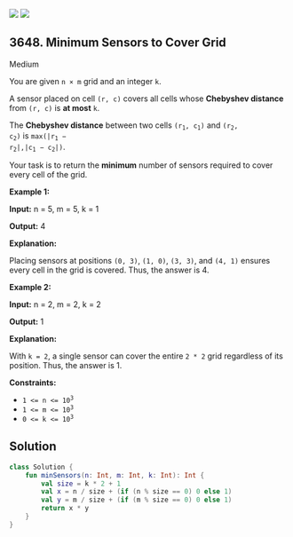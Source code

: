 [![](https://img.shields.io/github/stars/javadev/LeetCode-in-Kotlin?label=Stars&style=flat-square)](https://github.com/javadev/LeetCode-in-Kotlin)
[![](https://img.shields.io/github/forks/javadev/LeetCode-in-Kotlin?label=Fork%20me%20on%20GitHub%20&style=flat-square)](https://github.com/javadev/LeetCode-in-Kotlin/fork)

## 3648\. Minimum Sensors to Cover Grid

Medium

You are given `n × m` grid and an integer `k`.

A sensor placed on cell `(r, c)` covers all cells whose **Chebyshev distance** from `(r, c)` is **at most** `k`.

The **Chebyshev distance** between two cells <code>(r<sub>1</sub>, c<sub>1</sub>)</code> and <code>(r<sub>2</sub>, c<sub>2</sub>)</code> is <code>max(|r<sub>1</sub> − r<sub>2</sub>|,|c<sub>1</sub> − c<sub>2</sub>|)</code>.

Your task is to return the **minimum** number of sensors required to cover every cell of the grid.

**Example 1:**

**Input:** n = 5, m = 5, k = 1

**Output:** 4

**Explanation:**

Placing sensors at positions `(0, 3)`, `(1, 0)`, `(3, 3)`, and `(4, 1)` ensures every cell in the grid is covered. Thus, the answer is 4.

**Example 2:**

**Input:** n = 2, m = 2, k = 2

**Output:** 1

**Explanation:**

With `k = 2`, a single sensor can cover the entire `2 * 2` grid regardless of its position. Thus, the answer is 1.

**Constraints:**

*   <code>1 <= n <= 10<sup>3</sup></code>
*   <code>1 <= m <= 10<sup>3</sup></code>
*   <code>0 <= k <= 10<sup>3</sup></code>

## Solution

```kotlin
class Solution {
    fun minSensors(n: Int, m: Int, k: Int): Int {
        val size = k * 2 + 1
        val x = n / size + (if (n % size == 0) 0 else 1)
        val y = m / size + (if (m % size == 0) 0 else 1)
        return x * y
    }
}
```